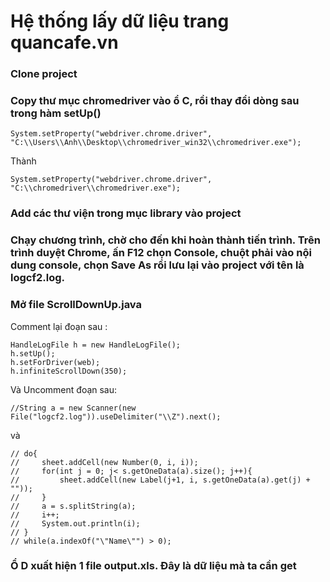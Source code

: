 ﻿# Hệ thống lấy dữ liệu trang quancafe.vn

### Clone project

### Copy thư mục chromedriver vào ổ C, rồi thay đổi dòng sau trong hàm setUp()
```
System.setProperty("webdriver.chrome.driver", "C:\\Users\\Anh\\Desktop\\chromedriver_win32\\chromedriver.exe"); 
```
Thành
```
System.setProperty("webdriver.chrome.driver", "C:\\chromedriver\\chromedriver.exe"); 
```

### Add các thư viện trong mục library vào project

### Chạy chương trình, chờ cho đến khi hoàn thành tiến trình. Trên trình duyệt Chrome, ấn F12 chọn Console, chuột phải vào nội dung console, chọn Save As rồi lưu lại vào project với tên là logcf2.log.

### Mở file ScrollDownUp.java
Comment lại đoạn sau :
```
HandleLogFile h = new HandleLogFile();
h.setUp();
h.setForDriver(web);
h.infiniteScrollDown(350);
```

Và Uncomment đoạn sau: 
```
//String a = new Scanner(new File("logcf2.log")).useDelimiter("\\Z").next();
```
và 
```
// do{
//     sheet.addCell(new Number(0, i, i));
//     for(int j = 0; j< s.getOneData(a).size(); j++){
//         sheet.addCell(new Label(j+1, i, s.getOneData(a).get(j) + ""));
//     }
//     a = s.splitString(a);
//     i++;
//     System.out.println(i);
// }
// while(a.indexOf("\"Name\"") > 0);
```

### Ổ D xuất hiện 1 file output.xls. Đây là dữ liệu mà ta cần get

